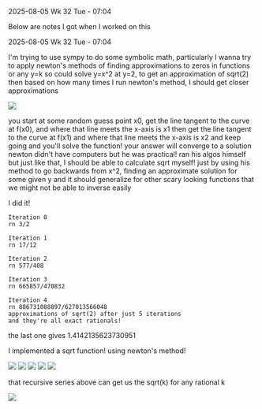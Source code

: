 2025-08-05 Wk 32 Tue - 07:04

Below are notes I got when I worked on this


2025-08-05 Wk 32 Tue - 07:04

I'm trying to use sympy to do some symbolic math, particularly I wanna try to apply newton's methods of finding approximations to zeros in functions
or any y=k
so could solve y=x^2 at y=2, to get an approximation of sqrt(2)
then based on how many times I run newton's method, I should get closer approximations

<img src="https://images-ext-1.discordapp.net/external/HZalgLpqZtVvL61RXFQrEaoO53CA1dGRj-hIopaDbXk/https/upload.wikimedia.org/wikipedia/commons/5/5c/Metodo_de_Newton_anime.gif?width=495&height=495" />



you start at some random guess point x0, get the line tangent to the curve at f(x0), and where that line meets the x-axis is x1
then get the line tangent to the curve at f(x1) and where that line meets the x-axis is x2
and keep going
and you'll solve the function!
your answer will converge to a solution
newton didn't have computers but he was practical!
ran his algos himself
but just like that, I should be able to calculate sqrt myself! just by using his method to go backwards from x^2, finding an approximate solution for some given y
and it should generalize for other scary looking functions that we might not be able to inverse easily


I did it!
```
Iteration 0
rn 3/2

Iteration 1
rn 17/12

Iteration 2
rn 577/408

Iteration 3
rn 665857/470832

Iteration 4
rn 886731088897/627013566048
approximations of sqrt(2) after just 5 iterations
and they're all exact rationals!
```

the last one gives 1.4142135623730951

I implemented a sqrt function! using newton's method!

<img src="https://github.com/delta-domain-rnd/delta-trace/blob/main/attachments/Pasted%20image%2020250805070708.png?raw=true" />


<img src="https://github.com/delta-domain-rnd/delta-trace/blob/main/attachments/Pasted%20image%2020250805070713.png?raw=true" />


<img src="https://github.com/delta-domain-rnd/delta-trace/blob/main/attachments/Pasted%20image%2020250805070718.png?raw=true" />


<img src="https://github.com/delta-domain-rnd/delta-trace/blob/main/attachments/Pasted%20image%2020250805070726.png?raw=true" />

<img src="https://github.com/delta-domain-rnd/delta-trace/blob/main/attachments/Pasted%20image%2020250805070731.png?raw=true" />

that recursive series above can get us the sqrt(k) for any rational k

<img src="https://github.com/delta-domain-rnd/delta-trace/blob/main/attachments/Pasted%20image%2020250805070747.png?raw=true" />